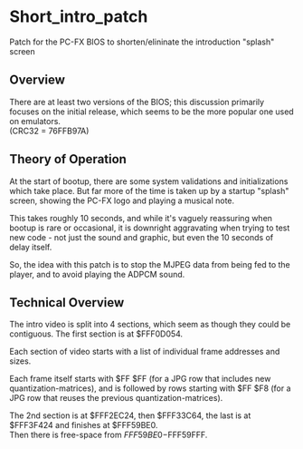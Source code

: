 # Short_intro_patch

Patch for the PC-FX BIOS to shorten/elininate the introduction "splash" screen

## Overview

There are at least two versions of the BIOS; this discussion primarily focuses on
the initial release, which seems to be the more popular one used on emulators.\
(CRC32 = 76FFB97A)

## Theory of Operation

At the start of bootup, there are some system validations and initializations which
take place. But far more of the time is taken up by a startup "splash" screen,
showing the PC-FX logo and playing a musical note.

This takes roughly 10 seconds, and while it's vaguely reassuring when bootup is rare
or occasional, it is downright aggravating when trying to test new code - not just the
sound and graphic, but even the 10 seconds of delay itself.

So, the idea with this patch is to stop the MJPEG data from being fed to the player,
and to avoid playing the ADPCM sound.

## Technical Overview

The intro video is split into 4 sections, which seem as though they could be contiguous.
The first section is at $FFF0D054.

Each section of video starts with a list of individual frame addresses and sizes.

Each frame itself starts with $FF $FF (for a JPG row that includes new quantization-matrices),
and is followed by rows starting with $FF $F8 (for a JPG row that reuses the previous quantization-matrices). 

The 2nd section is at $FFF2EC24, then $FFF33C64, the last is at $FFF3F424 and finishes at $FFF59BE0.\
Then there is free-space from $FFF59BE0-$FFF59FFF.

